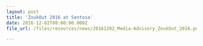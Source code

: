 ```yaml
---
layout: post
title: 'ZoukOut 2016 at Sentosa'
date: 2016-12-02T00:00:00.000Z
file_url: /files/resources/news/20161202_Media-Advisory_ZoukOut_2016.pdf

---
```


